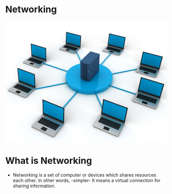 # Networking <br />
<img src="Images/computerNetworking.jpg"><img>
# What is Networking <br />
* Networking is a set of computer or devices which shares resources each other. In other words, -simpler- It means a virtual connection for sharing information.  
